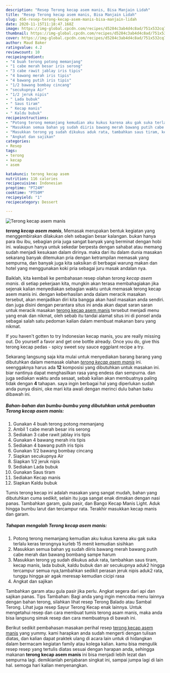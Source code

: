 ```yaml
---
description: "Resep Terong kecap asem manis, Bisa Manjain Lidah"
title: "Resep Terong kecap asem manis, Bisa Manjain Lidah"
slug: 456-resep-terong-kecap-asem-manis-bisa-manjain-lidah
date: 2020-11-15T11:18:47.168Z
image: https://img-global.cpcdn.com/recipes/d5284c3ab4d4c8ad/751x532cq70/terong-kecap-asem-manis-foto-resep-utama.jpg
thumbnail: https://img-global.cpcdn.com/recipes/d5284c3ab4d4c8ad/751x532cq70/terong-kecap-asem-manis-foto-resep-utama.jpg
cover: https://img-global.cpcdn.com/recipes/d5284c3ab4d4c8ad/751x532cq70/terong-kecap-asem-manis-foto-resep-utama.jpg
author: Maud Baker
ratingvalue: 4.2
reviewcount: 10
recipeingredient:
- "4 buah terong potong memanjang"
- "1 cabe merah besar iris serong"
- "3 cabe rawit jablay iris tipis"
- "4 bawang merah iris tipis"
- "4 bawang putih iris tipis"
- "1/2 bawang bombay cincang"
- "secukupnya Air"
- "1/2 jeruk nipis"
- " Lada bubuk"
- " Saus tiram"
- " Kecap manis"
- " Kaldu bubuk"
recipeinstructions:
- "Potong terong memanjang kemudian aku kukus karena aku gak suka terlalu keras terongnya kurleb 15 menit kemudian sisihkan"
- "Masukkan semua bahan yg sudah diiris bawang merah bawang putih cabe merah dan bawang bombang sampe harum"
- "Masukkan terong yg sudah dikukus aduk rata, tambahkan saus tiram, kecap manis, lada bubuk, kaldu bubuk dan air secukupnya aduk2 hingga tercampur semua nya,tambahkan sedikit perasan jeruk nipis aduk2 rata, tunggu hingga air agak meresap kemudian cicipi rasa"
- "Angkat dan sajikan"
categories:
- Resep
tags:
- terong
- kecap
- asem

katakunci: terong kecap asem 
nutrition: 116 calories
recipecuisine: Indonesian
preptime: "PT24M"
cooktime: "PT50M"
recipeyield: "1"
recipecategory: Dessert

---
```



![Terong kecap asem manis](https://img-global.cpcdn.com/recipes/d5284c3ab4d4c8ad/751x532cq70/terong-kecap-asem-manis-foto-resep-utama.jpg)

<b><i>terong kecap asem manis</i></b>, Memasak merupakan bentuk kegiatan yang menggembirakan dilakukan oleh sebagian besar kalangan. bukan hanya para ibu ibu, sebagian pria juga sangat banyak yang berminat dengan hobi ini. walaupun hanya untuk sekedar berpesta dengan sahabat atau memang sudah menjadi kesukaan dalam dirinya. maka dari itu dalam dunia masakan sekarang banyak ditemukan pria dengan ketrampilan memasak yang sempurna, dan banyak juga kita saksikan di berbagai warung makan dan hotel yang menggunakan koki pria sebagai juru masak andalan nya.

Baiklah, kita kembali ke pembahasan resep olahan <i>terong kecap asem manis</i>. di setiap pekerjaan kita, mungkin akan terasa membahagiakan jika sejenak kalian menyediakan sebagian waktu untuk memasak terong kecap asem manis ini. dengan keberhasilan anda dalam meracik masakan tersebut, akan menjadikan diri kita bangga akan hasil masakan anda sendiri. dan juga disini dengan perantara situs ini anda akan dapat saran saran untuk meracik masakan <u>terong kecap asem manis</u> tersebut menjadi menu yang enak dan nikmat, oleh sebab itu tandai alamat situs ini di ponsel anda sebagai salah satu pedoman kalian dalam membuat makanan baru yang nikmat.

If you haven&#39;t gotten to try Indonesian kecap manis, you are really missing out. Do yourself a favor and get one bottle already. Once you do, give this terong kecap pedas - spicy sweet soy sauce eggplant recipe a try.


Sekarang langsung saja kita mulai untuk menyediakan barang barang yang dibutuhkan dalam memasak olahan <u><i>terong kecap asem manis</i></u> ini. seenggaknya harus ada <b>12</b> komposisi yang dibutuhkan untuk masakan ini. biar nantinya dapat menghasilkan rasa yang endess dan sempurna. dan juga sediakan waktu anda sesaat, sebab kalian akan membuatnya paling tidak dengan <b>4</b> tahapan. saya ingin berbagai hal yang diperlukan sudah anda punya disini, oke mari kita awali dengan merinci dulu bahan baku dibawah ini.

<!--inarticleads1-->

##### Bahan-bahan dan bumbu-bumbu yang dibutuhkan untuk pembuatan Terong kecap asem manis:

1. Gunakan 4 buah terong potong memanjang
1. Ambil 1 cabe merah besar iris serong
1. Sediakan 3 cabe rawit jablay iris tipis
1. Gunakan 4 bawang merah iris tipis
1. Sediakan 4 bawang putih iris tipis
1. Gunakan 1/2 bawang bombay cincang
1. Siapkan secukupnya Air
1. Siapkan 1/2 jeruk nipis
1. Sediakan  Lada bubuk
1. Gunakan  Saus tiram
1. Sediakan  Kecap manis
1. Siapkan  Kaldu bubuk


Tumis terong kecap ini adalah masakan yang sangat mudah, bahan yang dibutuhkan cuma sedikit, selain itu juga sangat enak dimakan dengan nasi panas. Tambahkan garam, gula pasir, dan Bango Kecap Manis Light. Aduk hingga bumbu larut dan tercampur rata. Terakhir masukkan kecap manis dan garam. 

<!--inarticleads2-->

##### Tahapan mengolah Terong kecap asem manis:

1. Potong terong memanjang kemudian aku kukus karena aku gak suka terlalu keras terongnya kurleb 15 menit kemudian sisihkan
1. Masukkan semua bahan yg sudah diiris bawang merah bawang putih cabe merah dan bawang bombang sampe harum
1. Masukkan terong yg sudah dikukus aduk rata, tambahkan saus tiram, kecap manis, lada bubuk, kaldu bubuk dan air secukupnya aduk2 hingga tercampur semua nya,tambahkan sedikit perasan jeruk nipis aduk2 rata, tunggu hingga air agak meresap kemudian cicipi rasa
1. Angkat dan sajikan


Tambahkan garam atau gula pasir jika perlu. Angkat segera dari api dan sajikan panas. Tips Tambahan: Bagi anda yang ingin mencoba menu lainnya dengan bahan terong, silahkan lihat resep Terong Balado atau Sambal Terong. Lihat juga resep Sayur Terong Kecap enak lainnya. Untuk mengetahui resep dan cara membuat tumis terong asam manis, maka anda bisa langsung simak resep dan cara membuatnya di bawah ini. 

Berikut sedikit pembahasan masakan perihal resep <u>terong kecap asem manis</u> yang yummy. kami harapkan anda sudah mengerti dengan tulisan diatas, dan kalian dapat praktek ulang di acara lain untuk di hidangkan dalam bermacam kegiatan family atau kolega kalian. kamu bisa mengulik resep resep yang tertulis diatas sesuai dengan harapan anda, sehingga makanan <b>terong kecap asem manis</b> ini bisa menjadi lebih lezat dan sempurna lagi. demikianlah penjabaran singkat ini, sampai jumpa lagi di lain hal. semoga hari kalian menyenangkan.
